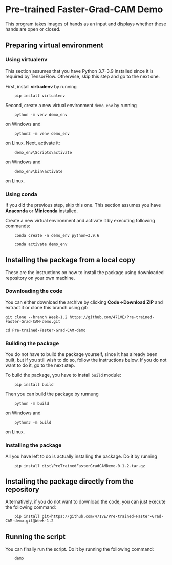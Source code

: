 # Pre-trained Faster-Grad-CAM Demo

This program takes images of hands as an input and displays whether these hands are open or closed.

## Preparing virtual environment

### Using virtualenv

This section assumes that you have Python 3.7-3.9 installed since it is required by TensorFlow. Otherwise, skip this step and go to the next one.

First, install <b>virtualenv</b> by running

```
    pip install virtualenv
```

Second, create a new virtual environment `demo_env` by running

```
    python -m venv demo_env
```

on Windows and

```
    python3 -m venv demo_env
```

on Linux. Next, activate it:

```
    demo_env\Scripts\activate
```

on Windows and

```
    demo_env\bin\activate
```

on Linux.

### Using conda

If you did the previous step, skip this one. This section assumes you have <b>Anaconda</b> or <b>Miniconda</b> installed.

Create a new virtual environment and activate it by executing following commands:

```
    conda create -n demo_env python=3.9.6

    conda activate demo_env
```

## Installing the package from a local copy

These are the instructions on how to install the package using downloaded repository on your own machine.

### Downloading the code

You can either download the archive by clicking <b>Code</b>-><b>Download ZIP</b> and extract it or clone this branch using git:

```
git clone --branch Week-1.2 https://github.com/471VE/Pre-trained-Faster-Grad-CAM-demo.git

cd Pre-trained-Faster-Grad-CAM-demo
```

### Building the package

You do not have to build the package yourself, since it has already been built, but if you still wish to do so, follow the instructions below. If you do not want to do it, go to the next step.

To build the package, you have to install `build` module:

```
    pip install build
```

Then you can build the package by runnung

```
    python -m build
```

on Windows and

```
    python3 -m build
```

on Linux.

### Installing the package

All you have left to do is actually installing the package. Do it by running

```
    pip install dist\PreTrainedFasterGradCAMDemo-0.1.2.tar.gz
```

## Installing the package directly from the repository

Alternatively, if you do not want to download the code, you can just execute the following command:

```
    pip install git+https://github.com/471VE/Pre-trained-Faster-Grad-CAM-demo.git@Week-1.2
```

## Running the script

You can finally run the script. Do it by running the following command:

```
    demo
```